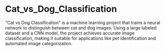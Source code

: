 # Cat_vs_Dog_Classification
"Cat vs Dog Classification" is a machine learning project that trains a neural network to distinguish between cat and dog images. Using a large labeled dataset and a CNN model, the project achieves accurate image classification, making it suitable for applications like pet identification and automated image categorization.
